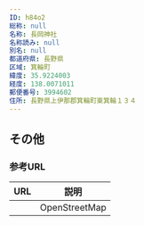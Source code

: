 ```yaml
---
ID: h84o2
総称: null
名称: 長岡神社
名称読み: null
別名: null
都道府県: 長野県
区域: 箕輪町
緯度: 35.9224003
経度: 138.0071011
郵便番号: 3994602
住所: 長野県上伊那郡箕輪町東箕輪１３４
---
```


## その他

### 参考URL

| URL | 説明          |
| --- | ------------- |
|     | OpenStreetMap |
